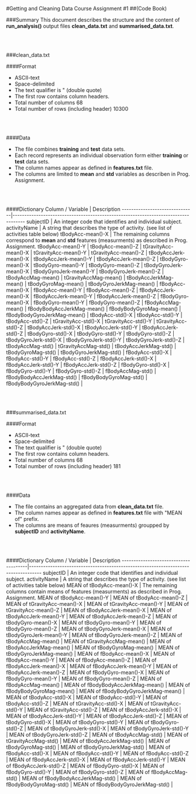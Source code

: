 #Getting and Cleaning Data Course Assignment #1
##(Code Book)

###Summary
This document describes the structure and the content of **run_analysis()** output files **clean_data.txt** and **summarised_data.txt**.

<br>
<br>

###clean_data.txt

####Format
* ASCII-text
* Space-delimited
* The text qualifier is " (double quote)
* The first row contains column headers.
* Total number of columns 68
* Total number of rows (including header) 10300

<br>
<br>

####Data
* The file combines **training** and **test** data sets.
* Each record represents an individual observation form either **training** or **test** data sets.
* The column names appear as defined in **features.txt** file.
* The columns are limited to **mean** and **std** variables as describen in Prog. Assignment.

<br>
<br>

####Dictionary
Column / Variable | Description
-------------------------------|-----------------------------------------------------------------------------------
subjectID | An integer code that identifies and individual subject.
activityName | A string that describes the type of activity. (see list of activities table below)
tBodyAcc-mean()-X | The remaining columns correspond to **mean** and **std** features (measurments) as described in Prog. Assignment. 
tBodyAcc-mean()-Y |
tBodyAcc-mean()-Z |
tGravityAcc-mean()-X |
tGravityAcc-mean()-Y |
tGravityAcc-mean()-Z |
tBodyAccJerk-mean()-X |
tBodyAccJerk-mean()-Y |
tBodyAccJerk-mean()-Z |
tBodyGyro-mean()-X |
tBodyGyro-mean()-Y |
tBodyGyro-mean()-Z |
tBodyGyroJerk-mean()-X |
tBodyGyroJerk-mean()-Y |
tBodyGyroJerk-mean()-Z |
tBodyAccMag-mean() |
tGravityAccMag-mean() |
tBodyAccJerkMag-mean() |
tBodyGyroMag-mean() |
tBodyGyroJerkMag-mean() |
fBodyAcc-mean()-X |
fBodyAcc-mean()-Y |
fBodyAcc-mean()-Z |
fBodyAccJerk-mean()-X |
fBodyAccJerk-mean()-Y |
fBodyAccJerk-mean()-Z |
fBodyGyro-mean()-X |
fBodyGyro-mean()-Y |
fBodyGyro-mean()-Z |
fBodyAccMag-mean() |
fBodyBodyAccJerkMag-mean() |
fBodyBodyGyroMag-mean() |
fBodyBodyGyroJerkMag-mean() |
tBodyAcc-std()-X |
tBodyAcc-std()-Y |
tBodyAcc-std()-Z |
tGravityAcc-std()-X |
tGravityAcc-std()-Y |
tGravityAcc-std()-Z |
tBodyAccJerk-std()-X |
tBodyAccJerk-std()-Y |
tBodyAccJerk-std()-Z |
tBodyGyro-std()-X |
tBodyGyro-std()-Y |
tBodyGyro-std()-Z |
tBodyGyroJerk-std()-X |
tBodyGyroJerk-std()-Y |
tBodyGyroJerk-std()-Z |
tBodyAccMag-std() |
tGravityAccMag-std() |
tBodyAccJerkMag-std() |
tBodyGyroMag-std() |
tBodyGyroJerkMag-std() |
fBodyAcc-std()-X |
fBodyAcc-std()-Y |
fBodyAcc-std()-Z |
fBodyAccJerk-std()-X |
fBodyAccJerk-std()-Y |
fBodyAccJerk-std()-Z |
fBodyGyro-std()-X |
fBodyGyro-std()-Y |
fBodyGyro-std()-Z |
fBodyAccMag-std() |
fBodyBodyAccJerkMag-std() |
fBodyBodyGyroMag-std() |
fBodyBodyGyroJerkMag-std() |

<br>
<br>

###summarised_data.txt

####Format
* ASCII-text
* Space-delimited
* The text qualifier is " (double quote)
* The first row contains column headers.
* Total number of columns 68
* Total number of rows (including header) 181

<br>
<br>

####Data
* The file contains an aggregated data from **clean_data.txt** file.
* The column names appear as defined in **features.txt** file with "MEAN of" prefix.
* The columns are means of feaures (measurments) groupped by **subjectID** and **activityName**.

<br>
<br>

####Dictionary
Column / Variable | Description
--------------------------------------|-----------------------------------------------------------------------------------
subjectID | An integer code that identifies and individual subject.
activityName | A string that describes the type of activity. (see list of activities table below)
MEAN of tBodyAcc-mean()-X | The remaining columns contain means of features (measurments) as described in Prog. Assignment.
MEAN of tBodyAcc-mean()-Y |
MEAN of tBodyAcc-mean()-Z |
MEAN of tGravityAcc-mean()-X |
MEAN of tGravityAcc-mean()-Y |
MEAN of tGravityAcc-mean()-Z |
MEAN of tBodyAccJerk-mean()-X |
MEAN of tBodyAccJerk-mean()-Y |
MEAN of tBodyAccJerk-mean()-Z |
MEAN of tBodyGyro-mean()-X |
MEAN of tBodyGyro-mean()-Y |
MEAN of tBodyGyro-mean()-Z |
MEAN of tBodyGyroJerk-mean()-X |
MEAN of tBodyGyroJerk-mean()-Y |
MEAN of tBodyGyroJerk-mean()-Z |
MEAN of tBodyAccMag-mean() |
MEAN of tGravityAccMag-mean() |
MEAN of tBodyAccJerkMag-mean() |
MEAN of tBodyGyroMag-mean() |
MEAN of tBodyGyroJerkMag-mean() |
MEAN of fBodyAcc-mean()-X |
MEAN of fBodyAcc-mean()-Y |
MEAN of fBodyAcc-mean()-Z |
MEAN of fBodyAccJerk-mean()-X |
MEAN of fBodyAccJerk-mean()-Y |
MEAN of fBodyAccJerk-mean()-Z |
MEAN of fBodyGyro-mean()-X |
MEAN of fBodyGyro-mean()-Y |
MEAN of fBodyGyro-mean()-Z |
MEAN of fBodyAccMag-mean() |
MEAN of fBodyBodyAccJerkMag-mean() |
MEAN of fBodyBodyGyroMag-mean() |
MEAN of fBodyBodyGyroJerkMag-mean() |
MEAN of tBodyAcc-std()-X |
MEAN of tBodyAcc-std()-Y |
MEAN of tBodyAcc-std()-Z |
MEAN of tGravityAcc-std()-X |
MEAN of tGravityAcc-std()-Y |
MEAN of tGravityAcc-std()-Z |
MEAN of tBodyAccJerk-std()-X |
MEAN of tBodyAccJerk-std()-Y |
MEAN of tBodyAccJerk-std()-Z |
MEAN of tBodyGyro-std()-X |
MEAN of tBodyGyro-std()-Y |
MEAN of tBodyGyro-std()-Z |
MEAN of tBodyGyroJerk-std()-X |
MEAN of tBodyGyroJerk-std()-Y |
MEAN of tBodyGyroJerk-std()-Z |
MEAN of tBodyAccMag-std() |
MEAN of tGravityAccMag-std() |
MEAN of tBodyAccJerkMag-std() |
MEAN of tBodyGyroMag-std() |
MEAN of tBodyGyroJerkMag-std() |
MEAN of fBodyAcc-std()-X |
MEAN of fBodyAcc-std()-Y |
MEAN of fBodyAcc-std()-Z |
MEAN of fBodyAccJerk-std()-X |
MEAN of fBodyAccJerk-std()-Y |
MEAN of fBodyAccJerk-std()-Z |
MEAN of fBodyGyro-std()-X |
MEAN of fBodyGyro-std()-Y |
MEAN of fBodyGyro-std()-Z |
MEAN of fBodyAccMag-std() |
MEAN of fBodyBodyAccJerkMag-std() |
MEAN of fBodyBodyGyroMag-std() |
MEAN of fBodyBodyGyroJerkMag-std() |
